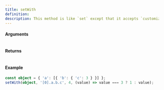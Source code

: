 ```yaml
---
title: setWith
definition: 
description: This method is like `set` except that it accepts `customizer` which is invoked to produce the
---
```



#### Arguments


```bash

```


#### Returns


```bash

```


#### Example


```ts
const object = { 'a': [{ 'b': { 'c': 3 } }] };setWith(object, '[0].a.b.c', 4, (value) => value === 3 ? 1 : value);
```